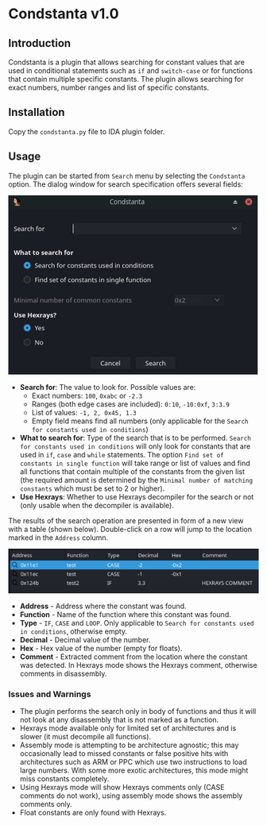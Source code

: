 # Condstanta v1.0

## Introduction

Condstanta is a plugin that allows searching for constant values that are used in conditional statements such as `if` and `switch-case` or for functions that contain multiple specific constants. The plugin allows searching for exact numbers, number ranges and list of specific constants.

## Installation

Copy the `condstanta.py` file to IDA plugin folder.

## Usage

The plugin can be started from `Search` menu by selecting the `Condstanta` option. The dialog window for search specification offers several fields:

![init form](./img/init_form.png)

* **Search for**: The value to look for. Possible values are:
    * Exact numbers: `100`, `0xabc` or `-2.3`
    * Ranges (both edge cases are included): `0:10`, `-10:0xf`, `3:3.9`
    * List of values: `-1, 2, 0x45, 1.3`
    * Empty field means find all numbers (only applicable for the `Search for constants used in conditions`)
* **What to search for**: Type of the search that is to be performed. `Search for constants used in conditions` will only look for constants that are used in `if`, `case` and `while` statements. The option `Find set of constants in single function` will take range or list of values and find all functions that contain multiple of the constants from the given list (the required amount is determined by the `Minimal number of matching constants` which must be set to 2 or higher).
* **Use Hexrays**: Whether to use Hexrays decompiler for the search or not (only usable when the decompiler is available).

The results of the search operation are presented in form of a new view with a table (shown below). Double-click on a row will jump to the location marked in the `Address` column.

![results](./img/results.png)

* **Address** - Address where the constant was found.
* **Function** - Name of the function where this constant was found.
* **Type** - `IF`, `CASE` and `LOOP`. Only applicable to `Search for constants used in conditions`, otherwise empty.
* **Decimal** - Decimal value of the number.
* **Hex** - Hex value of the number (empty for floats).
* **Comment** - Extracted comment from the location where the constant was detected. In Hexrays mode shows the Hexrays comment, otherwise comments in disassembly.

### Issues and Warnings

* The plugin performs the search only in body of functions and thus it will not look at any disassembly that is not marked as a function.
* Hexrays mode available only for limited set of architectures and is slower (it must decompile all functions).
* Assembly mode is attempting to be architecture agnostic; this may occasionally lead to missed constants or false positive hits with architectures such as ARM or PPC which use two instructions to load large numbers. With some more exotic architectures, this mode might miss constants completely.
* Using Hexrays mode will show Hexrays comments only (CASE comments do not work), using assembly mode shows the assembly comments only.
* Float constants are only found with Hexrays.

